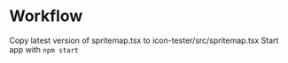 # Workflow

Copy latest version of spritemap.tsx to icon-tester/src/spritemap.tsx
Start app with `npm start`
